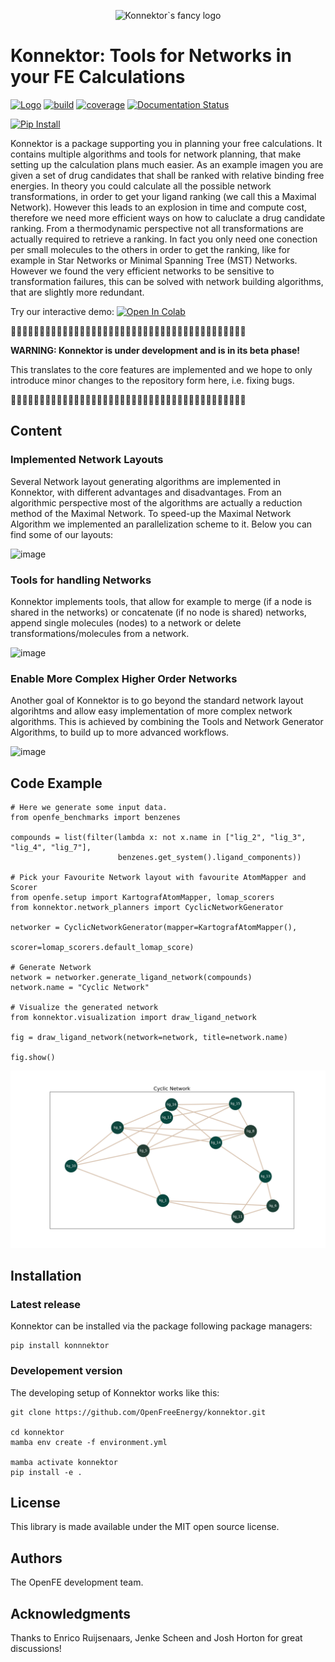<p align="center">
    <picture align="center">
      <source media="(prefers-color-scheme: dark)" srcset="https://github.com/OpenFreeEnergy/konnektor/blob/36fc908f89777b8d67ce837a354adc699de6f405/.img/konnektor_logo_style5.png">
      <source media="(prefers-color-scheme: light)" srcset="https://github.com/OpenFreeEnergy/konnektor/blob/36fc908f89777b8d67ce837a354adc699de6f405/.img/konnektor_logo_style4.png">
      <img alt="Konnektor`s fancy logo" src="https://github.com/OpenFreeEnergy/konnektor/blob/36fc908f89777b8d67ce837a354adc699de6f405/.img/konnektor_logo_style4.png" width=35% >
    </picture>
</p>


Konnektor: Tools for Networks in your FE Calculations
====================================================================

[//]: # (Badges)
[![Logo](https://img.shields.io/badge/OSMF-OpenFreeEnergy-%23002f4a)](https://openfree.energy/)
[![build](https://github.com/OpenFreeEnergy/konnektor/actions/workflows/ci.yaml/badge.svg)](https://github.com/OpenFreeEnergy/konnektor/actions/workflows/ci.yaml)
[![coverage](https://codecov.io/gh/OpenFreeEnergy/konnektor/branch/main/graph/badge.svg)](https://codecov.io/gh/OpenFreeEnergy/konnektor)
[![Documentation Status](https://readthedocs.org/projects/konnektor/badge/?version=latest)](https://konnektor.readthedocs.io/en/latest/?badge=latest)

[![Pip Install](https://img.shields.io/badge/pip%20install-konnektor-d9c4b1)](https://pypi.org/project/konnektor/)

Konnektor is a package supporting you in planning your free calculations.
It contains multiple algorithms and tools for network planning, that make setting up the calculation plans much easier.
As an example imagen you are given a set of drug candidates that shall be ranked with relative binding free energies.
In theory you could calculate all the possible network transformations, in order to get your ligand ranking (we call this a Maximal Network).
However this leads to an explosion in time and compute cost, therefore we need more efficient ways on how to caluclate a drug candidate ranking.
From a thermodynamic perspective not all transformations are actually required to retrieve a ranking. 
In fact you only need one conection per small molecules to the others in order to get the ranking, like for example in Star Networks or Minimal Spanning Tree (MST) Networks.
However we found the very efficient networks to be sensitive to transformation failures, this can be solved with network building algorithms, that are slightly more redundant.

Try our interactive demo: [![Open In Colab](https://colab.research.google.com/assets/colab-badge.svg)](https://colab.research.google.com/github/OpenFreeEnergy/konnektor/blob/main/examples/konnektor_example.ipynb#scrollTo=GU32PaMkzD7x)


👷👷👷👷👷👷👷👷👷👷👷👷👷👷👷👷👷👷👷👷👷👷👷👷👷👷👷👷👷👷👷👷👷👷👷👷👷👷👷👷👷

**WARNING: Konnektor is under development and is in its beta phase!**

This translates to the core features are implemented and we hope to only introduce minor changes to the repository form here, i.e. fixing bugs.


👷👷👷👷👷👷👷👷👷👷👷👷👷👷👷👷👷👷👷👷👷👷👷👷👷👷👷👷👷👷👷👷👷👷👷👷👷👷👷👷👷

## Content
### Implemented Network Layouts
Several Network layout generating algorithms are implemented in Konnektor, with different advantages and disadvantages.
From an algorithmic perspective most of the algorithms are actually a reduction method of the Maximal Network. 
To speed-up the Maximal Network Algorithm we implemented an parallelization scheme to it. Below you can find some of our layouts:

![image](.img/network_layouts.png)

### Tools for handling Networks
Konnektor implements tools, that allow for example to merge (if a node is shared in the networks) or concatenate (if no node is shared) networks, 
append single molecules (nodes) to a network or delete transformations/molecules from a network.

![image](https://github.com/OpenFreeEnergy/konnektor/assets/12428005/5fbb253c-f0d3-41bf-bd92-f520b1363b6d)

### Enable More Complex Higher Order Networks
Another goal of Konnektor is to go beyond the standard network layout algorihtms and allow easy implementation of more complex network algorithms.
This is achieved by combining the Tools and Network Generator Algorithms, to build up to more advanced workflows.

![image](https://github.com/OpenFreeEnergy/konnektor/assets/12428005/c4ee0b63-7580-4825-b0cb-dc076e4cb9f4)

## Code Example

```python3
# Here we generate some input data.
from openfe_benchmarks import benzenes

compounds = list(filter(lambda x: not x.name in ["lig_2", "lig_3", "lig_4", "lig_7"],
                        benzenes.get_system().ligand_components))

# Pick your Favourite Network layout with favourite AtomMapper and Scorer
from openfe.setup import KartografAtomMapper, lomap_scorers
from konnektor.network_planners import CyclicNetworkGenerator

networker = CyclicNetworkGenerator(mapper=KartografAtomMapper(),
                                   scorer=lomap_scorers.default_lomap_score)

# Generate Network
network = networker.generate_ligand_network(compounds)
network.name = "Cyclic Network"

# Visualize the generated network
from konnektor.visualization import draw_ligand_network

fig = draw_ligand_network(network=network, title=network.name)

fig.show()
```
![example fig](.img/example_out.png)


## Installation

### Latest release
Konnektor can be installed via the package following package managers:

```shell
pip install konnnektor
```

### Developement version
The developing setup of Konnektor works like this:

```shell
git clone https://github.com/OpenFreeEnergy/konnektor.git

cd konnektor
mamba env create -f environment.yml

mamba activate konnektor
pip install -e .

```

## License
This library is made available under the MIT open source license.

## Authors

The OpenFE development team.

## Acknowledgments
Thanks to Enrico Ruijsenaars, Jenke Scheen and Josh Horton for great discussions!
